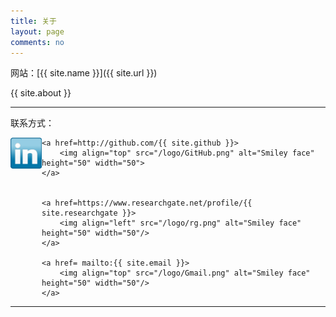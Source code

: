 ```yaml
---
title: 关于
layout: page
comments: no
---
```


网站：[{{ site.name }}]({{ site.url }})

{{ site.about }}

----

联系方式：        

<p align="top">
	<a href=http://www.linkedin.com/in/{{ site.linkedin }}>
		<img align="left" src="/logo/linkedin.jpg" alt="Smiley face" height="50" width="50">
	</a> 

	<a href=http://github.com/{{ site.github }}>
		<img align="top" src="/logo/GitHub.png" alt="Smiley face" height="50" width="50">
	</a>


	<a href=https://www.researchgate.net/profile/{{ site.researchgate }}>
		<img align="left" src="/logo/rg.png" alt="Smiley face" height="50" width="50"/>
	</a>

	<a href= mailto:{{ site.email }}>
		<img align="top" src="/logo/Gmail.png" alt="Smiley face" height="50" width="50"/>
	</a>
</p>

----

